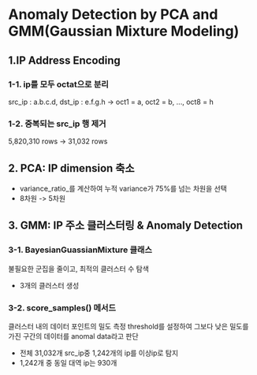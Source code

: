 # Anomaly Detection by PCA and GMM(Gaussian Mixture Modeling)

## 1.IP Address Encoding
### 1-1. ip를 모두 octat으로 분리
src_ip : a.b.c.d, dst_ip : e.f.g.h
 -> oct1 = a, oct2 = b, ..., oct8 = h
### 1-2. 중복되는 src_ip 행 제거
5,820,310 rows -> 31,032 rows

## 2. PCA: IP dimension 축소
- variance_ratio_를 계산하여 누적 variance가 75%를 넘는 차원을 선택
- 8차원 -> 5차원

## 3. GMM: IP 주소 클러스터링 & Anomaly Detection
### 3-1. BayesianGuassianMixture 클래스
불필요한 군집을 줄이고, 최적의 클러스터 수 탐색
- 3개의 클러스터 생성
### 3-2. score_samples() 메서드
클러스터 내의 데이터 포인트의 밀도 측정
threshold를 설정하여 그보다 낮은 밀도를 가진 구간의 데이터를 anomal data라고 판단
- 전체 31,032개 src_ip중 1,242개의 ip를 이상ip로 탐지
- 1,242개 중 동일 대역 ip는 930개
